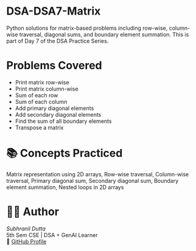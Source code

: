 # DSA-DSA7-Matrix
Python solutions for matrix-based problems including row-wise, column-wise traversal, diagonal sums, and boundary element summation. This is part of Day 7 of the DSA Practice Series.

# Problems Covered
- Print matrix row-wise
- Print matrix column-wise
- Sum of each row
- Sum of each column
- Add primary diagonal elements
- Add secondary diagonal elements
- Find the sum of all boundary elements
- Transpose a matrix

# 📚 Concepts Practiced
Matrix representation using 2D arrays, Row-wise traversal, Column-wise traversal, Primary diagonal sum, Secondary diagonal sum, Boundary element summation, Nested loops in 2D arrays

# 🧑‍💻 Author
*Subhranil Dutta*  
5th Sem CSE | DSA + GenAI Learner  
🔗 [GitHub Profile](https://github.com/subhranil-gen-ai)
